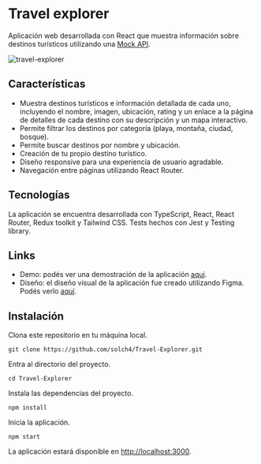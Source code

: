 # Travel explorer

Aplicación web desarrollada con React que muestra información sobre destinos turísticos utilizando una [Mock API](https://www.mockfly.dev/).

![travel-explorer](https://github.com/solch4/Travel-Explorer/assets/101352684/a2975647-f6ba-41be-94ab-1ecd4149f2dd)

## Características

- Muestra destinos turísticos e información detallada de cada uno, incluyendo el nombre, imagen, ubicación, rating y un enlace a la página de detalles de cada destino con su descripción y un mapa interactivo.
- Permite filtrar los destinos por categoría (playa, montaña, ciudad, bosque).
- Permite buscar destinos por nombre y ubicación.
- Creación de tu propio destino turístico.
- Diseño responsive para una experiencia de usuario agradable.
- Navegación entre páginas utilizando React Router.

## Tecnologías

La aplicación se encuentra desarrollada con TypeScript, React, React Router, Redux toolkit y Tailwind CSS. Tests hechos con Jest y Testing library.

## Links

- Demo: podés ver una demostración de la aplicación [aquí](https://travel-explorer-solch4.vercel.app/).
- Diseño: el diseño visual de la aplicación fue creado utilizando Figma. Podés verlo [aquí](https://www.figma.com/file/FXYNW4QSCwQ2MT1xDMw3uV/Travel-explorer?type=design&node-id=0%3A1&mode=design&t=Q68dkhfov008b0XL-1).

## Instalación

Clona este repositorio en tu máquina local.

`git clone https://github.com/solch4/Travel-Explorer.git`

Entra al directorio del proyecto.

`cd Travel-Explorer`

Instala las dependencias del proyecto.

`npm install`

Inicia la aplicación.

`npm start`

La aplicación estará disponible en [http://localhost:3000](http://localhost:3000).
